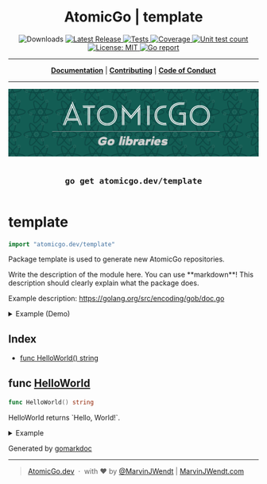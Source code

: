 <h1 align="center">AtomicGo | template</h1>

<p align="center">
<img src="https://img.shields.io/endpoint?url=https%3A%2F%2Fatomicgo.dev%2Fapi%2Fshields%2Ftemplate&style=flat-square" alt="Downloads">

<a href="https://github.com/atomicgo/template/releases">
<img src="https://img.shields.io/github/v/release/atomicgo/template?style=flat-square" alt="Latest Release">
</a>

<a href="https://codecov.io/gh/atomicgo/template" target="_blank">
<img src="https://img.shields.io/github/actions/workflow/status/atomicgo/template/go.yml?style=flat-square" alt="Tests">
</a>

<a href="https://codecov.io/gh/atomicgo/template" target="_blank">
<img src="https://img.shields.io/codecov/c/gh/atomicgo/template?color=magenta&logo=codecov&style=flat-square" alt="Coverage">
</a>

<a href="https://codecov.io/gh/atomicgo/template">
<!-- unittestcount:start --><img src="https://img.shields.io/badge/Unit_Tests-3-magenta?style=flat-square" alt="Unit test count"><!-- unittestcount:end -->
</a>

<a href="https://opensource.org/licenses/MIT" target="_blank">
<img src="https://img.shields.io/badge/License-MIT-yellow.svg?style=flat-square" alt="License: MIT">
</a>
  
<a href="https://goreportcard.com/report/github.com/atomicgo/template" target="_blank">
<img src="https://goreportcard.com/badge/github.com/atomicgo/template?style=flat-square" alt="Go report">
</a>   

</p>

---

<p align="center">
<strong><a href="https://pkg.go.dev/atomicgo.dev/template#section-documentation" target="_blank">Documentation</a></strong>
|
<strong><a href="https://github.com/atomicgo/atomicgo/blob/main/CONTRIBUTING.md" target="_blank">Contributing</a></strong>
|
<strong><a href="https://github.com/atomicgo/atomicgo/blob/main/CODE_OF_CONDUCT.md" target="_blank">Code of Conduct</a></strong>
</p>

---

<p align="center">
  <img src="https://raw.githubusercontent.com/atomicgo/atomicgo/main/assets/header.png" alt="AtomicGo">
</p>

<p align="center">
<table>
<tbody>
</tbody>
</table>
</p>
<h3  align="center"><pre>go get atomicgo.dev/template</pre></h3>
<p align="center">
<table>
<tbody>
</tbody>
</table>
</p>

<!-- gomarkdoc:embed:start -->

<!-- Code generated by gomarkdoc. DO NOT EDIT -->

# template

```go
import "atomicgo.dev/template"
```

Package template is used to generate new AtomicGo repositories.

Write the description of the module here. You can use \*\*markdown\*\*\! This description should clearly explain what the package does.

Example description: https://golang.org/src/encoding/gob/doc.go

<details><summary>Example (Demo)</summary>
<p>



```go
package main

import (
	"atomicgo.dev/template"
	"fmt"
)

func main() {
	fmt.Println(template.HelloWorld())
}
```

#### Output

```
Hello, World!
```

</p>
</details>

## Index

- [func HelloWorld\(\) string](<#HelloWorld>)


<a name="HelloWorld"></a>
## func [HelloWorld](<https://github.com/atomicgo/splitslog/blob/main/template.go#L4>)

```go
func HelloWorld() string
```

HelloWorld returns \`Hello, World\!\`.

<details><summary>Example</summary>
<p>



```go
package main

import (
	"atomicgo.dev/template"
	"fmt"
)

func main() {
	fmt.Println(template.HelloWorld())
}
```

#### Output

```
Hello, World!
```

</p>
</details>

Generated by [gomarkdoc](<https://github.com/princjef/gomarkdoc>)


<!-- gomarkdoc:embed:end -->

---

> [AtomicGo.dev](https://atomicgo.dev) &nbsp;&middot;&nbsp;
> with ❤️ by [@MarvinJWendt](https://github.com/MarvinJWendt) |
> [MarvinJWendt.com](https://marvinjwendt.com)
